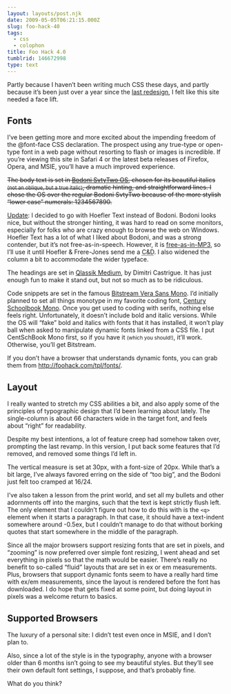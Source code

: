 ```yaml
---
layout: layouts/post.njk
date: 2009-05-05T06:21:15.000Z
slug: foo-hack-40
tags:
  - css
  - colophon
title: Foo Hack 4.0
tumblrid: 146672998
type: text
---
```

<p>Partly because I haven’t been writing much CSS these days, and partly because it’s been just over a year since the <a href="http://foohack.com/2008/02/foo-hack-redesign-30/">last redesign</a>, I felt like this site needed a face lift.</p>

<h2 id="fonts">Fonts</h2>

<p>I’ve been getting more and more excited about the impending freedom of the @font-face CSS declaration.  The prospect using any true-type or open-type font in a web page without resorting to flash or images is incredible.  If you’re viewing this site in Safari 4 or the latest beta releases of Firefox, Opera, and MSIE, you’ll have a much improved experience.</p>

<p><del>The body text is set in <a href="http://www.abstractfonts.com/search/bodoni%20svtytwo%20itc%20tt-book">Bodoni SvtyTwo OS</a>, chosen for its beautiful italics <small>(not an oblique, but a true italic)</small>, dramatic hinting, and straightforward lines.  I chose the OS over the regular Bodoni SvtyTwo because of the more stylish “lower case” numerals: 1234567890.</del></p>

<p><ins>Update</ins>: I decided to go with Hoefler Text instead of Bodoni.  Bodoni looks nice, but without the stronger hinting, it was hard to read on some monitors, especially for folks who are crazy enough to browse the web on Windows.  Hoefler Text has a lot of what I liked about Bodoni, and was a strong contender, but it&rsquo;s not free-as-in-speech.  However, it is <a href="http://twitter.com/izs/status/2752553503">free-as-in-MP3</a>, so I&rsquo;ll use it until Hoefler &amp; Frere-Jones send me a <abbr title="Cease and Desist">C&amp;D</abbr>.  I also widened the column a bit to accommodate the wider typeface.</p>

<p>The headings are set in <a href="http://www.fontsquirrel.com/fonts/Qlassik-Medium">Qlassik Medium</a>, by Dimitri Castrigue.  It has just enough fun to make it stand out, but not so much as to be ridiculous.</p>

<p>Code snippets are set in the famous <a href="http://ftp.gnome.org/pub/GNOME/sources/ttf-bitstream-vera/1.10/">Bitstream Vera Sans Mono</a>.  I’d initially planned to set all things monotype in my favorite coding font, <a href="http://www.google.com/search?q=centschbook+mono">Century Schoolbook Mono</a>.  Once you get used to coding with serifs, nothing else feels right.  Unfortunately, it doesn’t include bold and italic versions.  While the OS will “fake” bold and italics with fonts that it has installed, it won’t play ball when asked to manipulate dynamic fonts linked from a CSS file.  I put CentSchBook Mono first, so if you have it <small>(which you should!)</small>, it&rsquo;ll work.  Otherwise, you&rsquo;ll get Bitstream.</p>

<p>If you don’t have a browser that understands dynamic fonts, you can grab them from <a href="http://foohack.com/tpl/fonts/">http://foohack.com/tpl/fonts/</a>.</p>

<h2 id="layout">Layout</h2>

<p>I really wanted to stretch my CSS abilities a bit, and also apply some of the principles of typographic design that I’d been learning about lately.  The single-column is about 66 characters wide in the target font, and feels about “right” for readability.</p>

<p>Despite my best intentions, a lot of feature creep had somehow taken over, prompting the last revamp.  In this version, I put back some features that I’d removed, and removed some things I’d left in.</p>

<p>The vertical measure is set at 30px, with a font-size of 20px.  While that’s a bit large, I’ve always favored erring on the side of “too big”, and the Bodoni just felt too cramped at 16/24.</p>

<p>I’ve also taken a lesson from the print world, and set all my bullets and other adornments off into the margins, such that the text is kept strictly flush left.  The only element that I couldn’t figure out how to do this with is the <code>&lt;q&gt;</code> element when it starts a paragraph.  In that case, it should have a text-indent somewhere around -0.5ex, but I couldn’t manage to do that without borking quotes that start somewhere in the middle of the paragraph.</p>

<p>Since all the major browsers support resizing fonts that are set in pixels, and “zooming” is now preferred over simple font resizing, I went ahead and set everything in pixels so that the math would be easier.  There’s really no benefit to so-called “fluid” layouts that are set in ex or em measurements.  Plus, browsers that support dynamic fonts seem to have a really hard time with ex/em measurements, since the layout is rendered before the font has downloaded.  I do hope that gets fixed at some point, but doing layout in pixels was a welcome return to basics.</p>

<h2 id="supported_browsers">Supported Browsers</h2>

<p>The luxury of a personal site: I didn’t test even once in MSIE, and I don’t plan to.</p>

<p>Also, since a lot of the style is in the typography, anyone with a browser older than 6 months isn’t going to see my beautiful styles.  But they’ll see their own default font settings, I suppose, and that’s probably fine.  </p>

<p>What do you think?</p>
